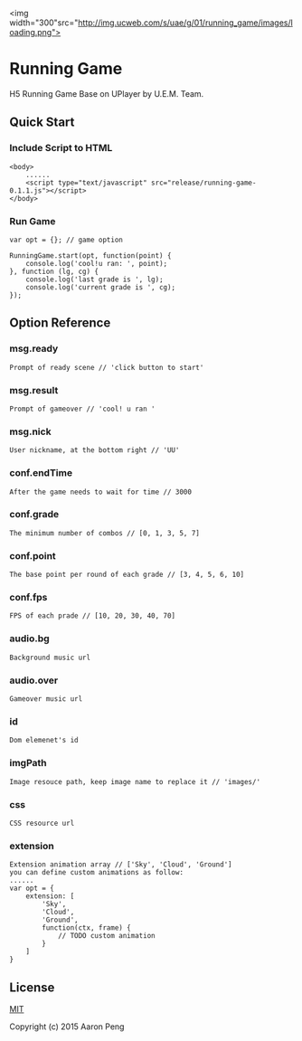 <img width="300"src="http://img.ucweb.com/s/uae/g/01/running_game/images/loading.png">
# Running Game

H5 Running Game Base on UPlayer by U.E.M. Team.

## Quick Start

### Include Script to HTML

	<body>
		......
		<script type="text/javascript" src="release/running-game-0.1.1.js"></script>
	</body>
	
### Run Game

	var opt = {}; // game option

	RunningGame.start(opt, function(point) {
        console.log('cool!u ran: ', point);
    }, function (lg, cg) {
    	console.log('last grade is ', lg);
		console.log('current grade is ', cg);
    });
    
## Option Reference

### msg.ready

	Prompt of ready scene // 'click button to start'
	
### msg.result

	Prompt of gameover // 'cool! u ran '
	
### msg.nick

	User nickname, at the bottom right // 'UU'
	
### conf.endTime

	After the game needs to wait for time // 3000

### conf.grade

	The minimum number of combos // [0, 1, 3, 5, 7]

### conf.point

	The base point per round of each grade // [3, 4, 5, 6, 10]

### conf.fps

	FPS of each prade // [10, 20, 30, 40, 70]

### audio.bg

	Background music url

### audio.over

	Gameover music url

### id

	Dom elemenet's id

### imgPath

	Image resouce path, keep image name to replace it // 'images/'

### css

	CSS resource url
	
### extension

	Extension animation array // ['Sky', 'Cloud', 'Ground']
	you can define custom animations as follow:
	......
	var opt = {
		extension: [
			'Sky',
			'Cloud',
			'Ground',
			function(ctx, frame) {
				// TODO custom animation
            }
        ]
	}


## License

[MIT](http://opensource.org/licenses/MIT)

Copyright (c) 2015 Aaron Peng